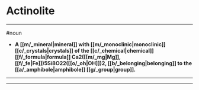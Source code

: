# Actinolite
---
#noun
- **A [[m/_mineral|mineral]] with [[m/_monoclinic|monoclinic]] [[c/_crystals|crystals]] of the [[c/_chemical|chemical]] [[f/_formula|formula]] Ca2([[m/_mg|Mg]],[[f/_fe|Fe]])5Si8O22([[o/_oh|OH]])2, [[b/_belonging|belonging]] to the [[a/_amphibole|amphibole]] [[g/_group|group]].**
---
---
